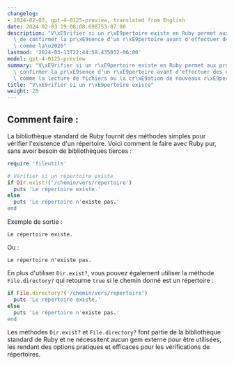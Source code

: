```yaml
---
changelog:
- 2024-02-03, gpt-4-0125-preview, translated from English
date: 2024-02-03 19:08:08.698753-07:00
description: "V\xE9rifier si un r\xE9pertoire existe en Ruby permet aux programmeurs\
  \ de confirmer la pr\xE9sence d'un r\xE9pertoire avant d'effectuer des op\xE9rations\
  \ comme la\u2026"
lastmod: '2024-03-13T22:44:58.435032-06:00'
model: gpt-4-0125-preview
summary: "V\xE9rifier si un r\xE9pertoire existe en Ruby permet aux programmeurs de\
  \ confirmer la pr\xE9sence d'un r\xE9pertoire avant d'effectuer des op\xE9rations\
  \ comme la lecture de fichiers ou la cr\xE9ation de nouveaux r\xE9pertoires."
title: "V\xE9rifier si un r\xE9pertoire existe"
weight: 20
---
```


## Comment faire :
La bibliothèque standard de Ruby fournit des méthodes simples pour vérifier l'existence d'un répertoire. Voici comment le faire avec Ruby pur, sans avoir besoin de bibliothèques tierces :

```ruby
require 'fileutils'

# Vérifier si un répertoire existe
if Dir.exist?('/chemin/vers/repertoire')
  puts 'Le répertoire existe.'
else
  puts 'Le répertoire n'existe pas.'
end
```
Exemple de sortie :
```
Le répertoire existe.
```
Ou :
```
Le répertoire n'existe pas.
```

En plus d'utiliser `Dir.exist?`, vous pouvez également utiliser la méthode `File.directory?` qui retourne `true` si le chemin donné est un répertoire :

```ruby
if File.directory?('/chemin/vers/repertoire')
  puts 'Le répertoire existe.'
else
  puts 'Le répertoire n'existe pas.'
end
```
Les méthodes `Dir.exist?` et `File.directory?` font partie de la bibliothèque standard de Ruby et ne nécessitent aucun gem externe pour être utilisées, les rendant des options pratiques et efficaces pour les vérifications de répertoires.
